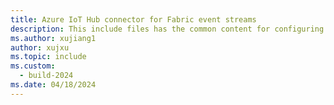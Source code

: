 ```yaml
---
title: Azure IoT Hub connector for Fabric event streams
description: This include files has the common content for configuring an Azure IoT Hub connector for Fabric event streams and Real-Time hub. 
ms.author: xujiang1
author: xujxu 
ms.topic: include
ms.custom:
  - build-2024
ms.date: 04/18/2024
---
```


